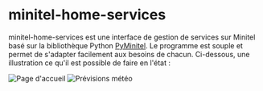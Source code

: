 # minitel-home-services
minitel-home-services est une interface de gestion de services sur Minitel basé sur la bibliothèque Python [PyMinitel](https://github.com/Zigazou/PyMinitel). Le programme est souple et permet de s'adapter facilement aux besoins de chacun. Ci-dessous, une illustration ce qu'il est possible de faire en l'état :

![Page d'accueil](https://i.ibb.co/ssj18CN/minitel1.jpg)
![Prévisions météo](https://i.ibb.co/xC4Tgny/minitel2.jpg)
